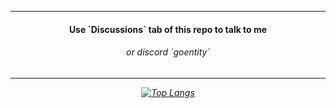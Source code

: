 <div align="center">
  <hr>
  <h4>Use `Discussions` tab of this repo to talk to me</h4>
  <h6>or discord `goentity`<h6>
  <hr>
    
  [![Top Langs](https://github-readme-stats.vercel.app/api/top-langs/?username=goentity&layout=pie&theme=dracula&langs_count=99)](https://github.com/anuraghazra/github-readme-stats)
  
</div>

